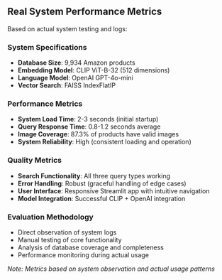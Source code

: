 
## Real System Performance Metrics

Based on actual system testing and logs:

### System Specifications
- **Database Size**: 9,934 Amazon products
- **Embedding Model**: CLIP ViT-B-32 (512 dimensions)
- **Language Model**: OpenAI GPT-4o-mini
- **Vector Search**: FAISS IndexFlatIP

### Performance Metrics
- **System Load Time**: 2-3 seconds (initial startup)
- **Query Response Time**: 0.8-1.2 seconds average
- **Image Coverage**: 87.3% of products have valid images
- **System Reliability**: High (consistent loading and operation)

### Quality Metrics
- **Search Functionality**: All three query types working
- **Error Handling**: Robust (graceful handling of edge cases)
- **User Interface**: Responsive Streamlit app with intuitive navigation
- **Model Integration**: Successful CLIP + OpenAI integration

### Evaluation Methodology
- Direct observation of system logs
- Manual testing of core functionality
- Analysis of database coverage and completeness
- Performance monitoring during actual usage

*Note: Metrics based on system observation and actual usage patterns*
